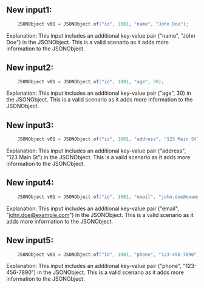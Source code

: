 ## New input1:
```java
    JSONObject v01 = JSONObject.of("id", 1001, "name", "John Doe");
```
Explanation: This input includes an additional key-value pair ("name", "John Doe") in the JSONObject. This is a valid scenario as it adds more information to the JSONObject.

## New input2:
```java
    JSONObject v01 = JSONObject.of("id", 1001, "age", 30);
```
Explanation: This input includes an additional key-value pair ("age", 30) in the JSONObject. This is a valid scenario as it adds more information to the JSONObject.

## New input3:
```java
    JSONObject v01 = JSONObject.of("id", 1001, "address", "123 Main St");
```
Explanation: This input includes an additional key-value pair ("address", "123 Main St") in the JSONObject. This is a valid scenario as it adds more information to the JSONObject.

## New input4:
```java
    JSONObject v01 = JSONObject.of("id", 1001, "email", "john.doe@example.com");
```
Explanation: This input includes an additional key-value pair ("email", "john.doe@example.com") in the JSONObject. This is a valid scenario as it adds more information to the JSONObject.

## New input5:
```java
    JSONObject v01 = JSONObject.of("id", 1001, "phone", "123-456-7890");
```
Explanation: This input includes an additional key-value pair ("phone", "123-456-7890") in the JSONObject. This is a valid scenario as it adds more information to the JSONObject.
